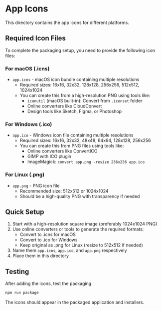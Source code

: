 # App Icons

This directory contains the app icons for different platforms.

## Required Icon Files

To complete the packaging setup, you need to provide the following icon files:

### For macOS (.icns)
- `app.icns` - macOS icon bundle containing multiple resolutions
  - Required sizes: 16x16, 32x32, 128x128, 256x256, 512x512, 1024x1024
  - You can create this from a high-resolution PNG using tools like:
    - `iconutil` (macOS built-in): Convert from `.iconset` folder
    - Online converters like CloudConvert
    - Design tools like Sketch, Figma, or Photoshop

### For Windows (.ico)
- `app.ico` - Windows icon file containing multiple resolutions
  - Required sizes: 16x16, 32x32, 48x48, 64x64, 128x128, 256x256
  - You can create this from PNG files using tools like:
    - Online converters like ConvertICO
    - GIMP with ICO plugin
    - ImageMagick: `convert app.png -resize 256x256 app.ico`

### For Linux (.png)
- `app.png` - PNG icon file
  - Recommended size: 512x512 or 1024x1024
  - Should be a high-quality PNG with transparency if needed

## Quick Setup

1. Start with a high-resolution square image (preferably 1024x1024 PNG)
2. Use online converters or tools to generate the required formats:
   - Convert to .icns for macOS
   - Convert to .ico for Windows
   - Keep original as .png for Linux (resize to 512x512 if needed)
3. Name them `app.icns`, `app.ico`, and `app.png` respectively
4. Place them in this directory

## Testing

After adding the icons, test the packaging:
```bash
npm run package
```

The icons should appear in the packaged application and installers.